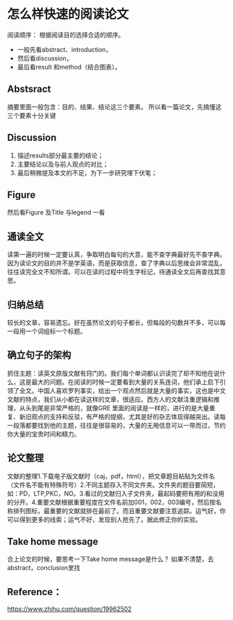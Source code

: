 # 怎么样快速的阅读论文

阅读顺序：
根据阅读目的选择合适的顺序。
* 一般先看abstract、introduction，
* 然后看discussion，
* 最后看result 和method（结合图表）。


## Abstsract
摘要里面一般包含：目的、结果、结论这三个要素。
所以看一篇论文，先搞懂这三个要素十分关键

## Discussion
1. 描述results部分最主要的结论；
2. 主要结论以及与前人观点的对比；
3. 最后稍微提及本文的不足，为下一步研究埋下伏笔；

## Figure
然后看Figure 及Title 与legend 一看

## 通读全文
读第一遍的时候一定要认真，争取明白每句的大意，能不查字典最好先不查字典。因为读论文的目的并不是学英语，而是获取信息，查了字典以后思维会非常混乱，往往读完全文不知所谓。可以在读的过程中将生字标记，待通读全文后再查找其意思。

## 归纳总结
较长的文章，容易遗忘。好在虽然论文的句子都长，但每段的句数并不多，可以每一段用一个词组标一个标题。

## 确立句子的架构
抓住主题：读英文原版文献有窍门的。我们每个单词都认识读完了却不知他在说什么，这是最大的问题。在阅读的时候一定要看到大量的关系连词，他们承上启下引领了全文。中国人喜欢罗列事实，给出一个观点然后就是大量的事实，这也是中文文献的特点，我们从小都在读这样的文章，很适应。西方人的文献注重逻辑和推理，从头到尾是非常严格的，就像GRE 里面的阅读是一样的，进行的是大量重复、新旧观点的支持和反驳，有严格的提纲，尤其是好的杂志体现得越突出。读每一段落都要找到他的主题，往往是很容易的，大量的无用信息可以一带而过，节约你大量的宝贵时间和精力。


## 论文整理
文献的整理1.下载电子版文献时（caj，pdf，html），把文章题目粘贴为文件名（文件名不能有特殊符号）2.不同主题存入不同文件夹。文件夹的题目要简短，如：PD，LTP,PKC，NO。3.看过的文献归入子文件夹，最起码要把有用的和没用的分开。4.重要文献根据重要程度在文件名前加001，002，003编号，然后按名称排列图标，最重要的文献就排在最前了。而且重要文献要注意追踪。运气好，你可以得到更多的线索；运气不好，发现别人抢先了。据此修正你的实验。

## Take home message
合上论文的时候，要思考一下Take home message是什么？
如果不清楚，去abstract，conclusion里找


## Reference：

https://www.zhihu.com/question/19962502